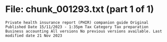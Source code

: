 ﻿# File: chunk_001293.txt (part 1 of 1)
```
Private health insurance report (PHIR) companion guide Original Published Date 15/11/2023 - 1:35pm Tax Category Tax preparation Business accounting All versions No previous versions available. Last modified date 21 Nov 2023
```

